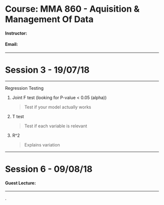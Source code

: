 # Course: MMA 860 - Aquisition & Management Of Data
#### Instructor: 
#### Email: 

---------------------
# Session 3 - 19/07/18
---------------------

Regression Testing

1) Joint F test (looking for P-value < 0.05 (alpha))
    > Test if your model actually works

2) T test
    > Test if each variable is relevant

3) R^2 
    > Explains variation





---------------------
# Session 6 - 09/08/18
#### Guest Lecture:
---------------------














.